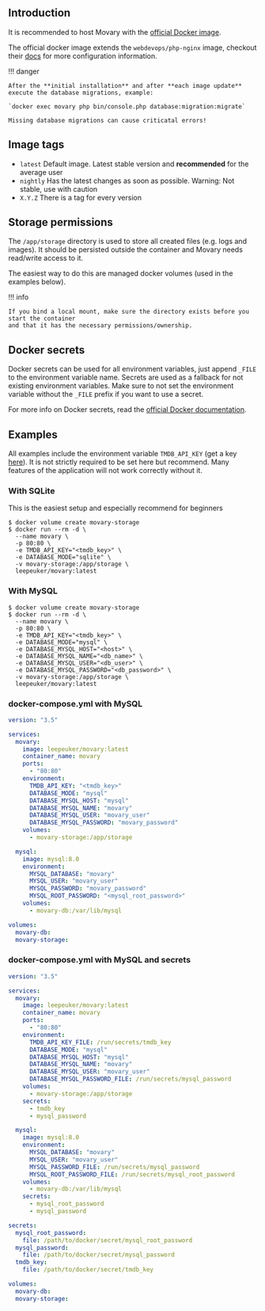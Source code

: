 ## Introduction

It is recommended to host Movary with the [official Docker image](https://hub.docker.com/r/leepeuker/movary).

The official docker image extends the `webdevops/php-nginx` image, checkout
their [docs](https://dockerfile.readthedocs.io/en/latest/content/DockerImages/dockerfiles/php-nginx.html) for more configuration information.

!!! danger

    After the **initial installation** and after **each image update** execute the database migrations, example:

    `docker exec movary php bin/console.php database:migration:migrate`

    Missing database migrations can cause criticatal errors!

## Image tags

- `latest` Default image. Latest stable version and **recommended** for the average user
- `nightly` Has the latest changes as soon as possible. Warning: Not stable, use with caution
- `X.Y.Z` There is a tag for every version

## Storage permissions

The `/app/storage` directory is used to store all created files (e.g. logs and images).
It should be persisted outside the container and Movary needs read/write access to it.

The easiest way to do this are managed docker volumes (used in the examples below).

!!! info

    If you bind a local mount, make sure the directory exists before you start the container
    and that it has the necessary permissions/ownership.

## Docker secrets

Docker secrets can be used for all environment variables, just append `_FILE` to the environment variable name.
Secrets are used as a fallback for not existing environment variables.
Make sure to not set the environment variable without the `_FILE` prefix if you want to use a secret.

For more info on Docker secrets, read the [official Docker documentation](https://docs.docker.com/engine/swarm/secrets/).

## Examples

All examples include the environment variable `TMDB_API_KEY` (get a key [here](https://www.themoviedb.org/settings/api)).
It is not strictly required to be set here but recommend.
Many features of the application will not work correctly without it.

### With SQLite

This is the easiest setup and especially recommend for beginners

```shell
$ docker volume create movary-storage
$ docker run --rm -d \
  --name movary \
  -p 80:80 \
  -e TMDB_API_KEY="<tmdb_key>" \
  -e DATABASE_MODE="sqlite" \
  -v movary-storage:/app/storage \
  leepeuker/movary:latest
```

### With MySQL

```shell
$ docker volume create movary-storage
$ docker run --rm -d \
  --name movary \
  -p 80:80 \
  -e TMDB_API_KEY="<tmdb_key>" \
  -e DATABASE_MODE="mysql" \
  -e DATABASE_MYSQL_HOST="<host>" \
  -e DATABASE_MYSQL_NAME="<db_name>" \
  -e DATABASE_MYSQL_USER="<db_user>" \
  -e DATABASE_MYSQL_PASSWORD="<db_password>" \
  -v movary-storage:/app/storage \
  leepeuker/movary:latest
```

### docker-compose.yml with MySQL

```yaml
version: "3.5"

services:
  movary:
    image: leepeuker/movary:latest
    container_name: movary
    ports:
      - "80:80"
    environment:
      TMDB_API_KEY: "<tmdb_key>"
      DATABASE_MODE: "mysql"
      DATABASE_MYSQL_HOST: "mysql"
      DATABASE_MYSQL_NAME: "movary"
      DATABASE_MYSQL_USER: "movary_user"
      DATABASE_MYSQL_PASSWORD: "movary_password"
    volumes:
      - movary-storage:/app/storage

  mysql:
    image: mysql:8.0
    environment:
      MYSQL_DATABASE: "movary"
      MYSQL_USER: "movary_user"
      MYSQL_PASSWORD: "movary_password"
      MYSQL_ROOT_PASSWORD: "<mysql_root_password>"
    volumes:
      - movary-db:/var/lib/mysql

volumes:
  movary-db:
  movary-storage:
```

### docker-compose.yml with MySQL and secrets

```yaml
version: "3.5"

services:
  movary:
    image: leepeuker/movary:latest
    container_name: movary
    ports:
      - "80:80"
    environment:
      TMDB_API_KEY_FILE: /run/secrets/tmdb_key
      DATABASE_MODE: "mysql"
      DATABASE_MYSQL_HOST: "mysql"
      DATABASE_MYSQL_NAME: "movary"
      DATABASE_MYSQL_USER: "movary_user"
      DATABASE_MYSQL_PASSWORD_FILE: /run/secrets/mysql_password
    volumes:
      - movary-storage:/app/storage
    secrets:
      - tmdb_key
      - mysql_password

  mysql:
    image: mysql:8.0
    environment:
      MYSQL_DATABASE: "movary"
      MYSQL_USER: "movary_user"
      MYSQL_PASSWORD_FILE: /run/secrets/mysql_password
      MYSQL_ROOT_PASSWORD_FILE: /run/secrets/mysql_root_password
    volumes:
      - movary-db:/var/lib/mysql
    secrets:
      - mysql_root_password
      - mysql_password

secrets:
  mysql_root_password:
    file: /path/to/docker/secret/mysql_root_password
  mysql_password:
    file: /path/to/docker/secret/mysql_password
  tmdb_key:
    file: /path/to/docker/secret/tmdb_key

volumes:
  movary-db:
  movary-storage:
```
